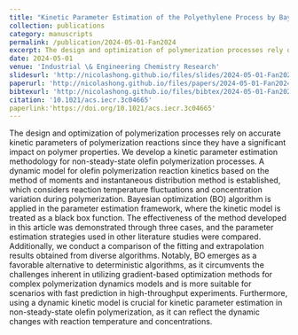 ```yaml
---
title: "Kinetic Parameter Estimation of the Polyethylene Process by Bayesian Optimization"
collection: publications
category: manuscripts
permalink: /publication/2024-05-01-Fan2024
excerpt: The design and optimization of polymerization processes rely on accurate kinetic parameters of polymerization reactions since they have a significant impact on polymer properties. We develop a kinetic parameter estimation methodology for non-steady-state olefin polymerization processes. A dynamic model for olefin polymerization reaction kinetics based on the method of moments and instantaneous distribution method is established, which considers reaction temperature fluctuations and concentration variation during polymerization. Bayesian optimization (BO) algorithm is applied in the parameter estimation framework, where the kinetic model is treated as a black box function. The effectiveness of the method developed in this article was demonstrated through three cases, and the parameter estimation strategies used in other literature studies were compared. Additionally, we conduct a comparison of the fitting and extrapolation results obtained from diverse algorithms. Notably, BO emerges as a favorable alternative to deterministic algorithms, as it circumvents the challenges inherent in utilizing gradient-based optimization methods for complex polymerization dynamics models and is more suitable for scenarios with fast prediction in high-throughput experiments. Furthermore, using a dynamic kinetic model is crucial for kinetic parameter estimation in non-steady-state olefin polymerization, as it can reflect the dynamic changes with reaction temperature and concentrations.
date: 2024-05-01
venue: 'Industrial \& Engineering Chemistry Research'
slidesurl: 'http://nicolashong.github.io/files/slides/2024-05-01-Fan2024.pdf'
paperurl: 'http://nicolashong.github.io/files/papers/2024-05-01-Fan2024.pdf'
bibtexurl: 'http://nicolashong.github.io/files/bibtex/2024-05-01-Fan2024.bib'
citation: '10.1021/acs.iecr.3c04665'
paperlink:'https://doi.org/10.1021/acs.iecr.3c04665'
---
```


The design and optimization of polymerization processes rely on accurate kinetic parameters of polymerization reactions since they have a significant impact on polymer properties. We develop a kinetic parameter estimation methodology for non-steady-state olefin polymerization processes. A dynamic model for olefin polymerization reaction kinetics based on the method of moments and instantaneous distribution method is established, which considers reaction temperature fluctuations and concentration variation during polymerization. Bayesian optimization (BO) algorithm is applied in the parameter estimation framework, where the kinetic model is treated as a black box function. The effectiveness of the method developed in this article was demonstrated through three cases, and the parameter estimation strategies used in other literature studies were compared. Additionally, we conduct a comparison of the fitting and extrapolation results obtained from diverse algorithms. Notably, BO emerges as a favorable alternative to deterministic algorithms, as it circumvents the challenges inherent in utilizing gradient-based optimization methods for complex polymerization dynamics models and is more suitable for scenarios with fast prediction in high-throughput experiments. Furthermore, using a dynamic kinetic model is crucial for kinetic parameter estimation in non-steady-state olefin polymerization, as it can reflect the dynamic changes with reaction temperature and concentrations.

